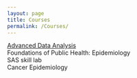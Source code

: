 ```yaml
---
layout: page
title: Courses
permalink: /Courses/
---
```


[Advanced Data Analysis](https://github.com/kijohnson/ADA_Spring_2019)  
Foundations of Public Health: Epidemiology  
SAS skill lab  
Cancer Epidemiology  

